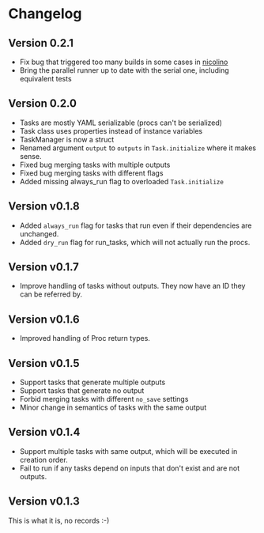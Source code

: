# Changelog

## Version 0.2.1

* Fix bug that triggered too many builds in some cases in
  [nicolino](https://github.com/ralsina/nicolino)
* Bring the parallel runner up to date with the serial one,
  including equivalent tests

## Version 0.2.0

* Tasks are mostly YAML serializable (procs can't be serialized)
* Task class uses properties instead of instance variables
* TaskManager is now a struct
* Renamed argument `output` to `outputs` in `Task.initialize` where
  it makes sense.
* Fixed bug merging tasks with multiple outputs
* Fixed bug merging tasks with different flags
* Added missing always_run flag to overloaded `Task.initialize`

## Version v0.1.8

* Added `always_run` flag for tasks that run even if their dependencies
  are unchanged.
* Added `dry_run` flag for run_tasks, which will not actually run the
  procs.

## Version v0.1.7

* Improve handling of tasks without outputs.
  They now have an ID they can be referred by.

## Version v0.1.6

* Improved handling of Proc return types.

## Version v0.1.5

* Support tasks that generate multiple outputs
* Support tasks that generate no output
* Forbid merging tasks with different `no_save` settings
* Minor change in semantics of tasks with the same output

## Version v0.1.4

* Support multiple tasks with same output, which will be executed in creation order.
* Fail to run if any tasks depend on inputs that don't exist and are not outputs.

## Version v0.1.3

This is what it is, no records :-)
